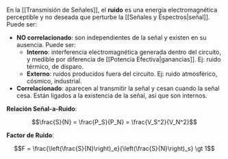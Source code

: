 En la [[Transmisión de Señales]], el **ruido** es una energía electromagnética perceptible y no deseada que perturbe la [[Señales y Espectros|señal]]. Puede ser:

- **NO correlacionado**: son independientes de la señal y existen en su ausencia. Puede ser:
  - **Interno**: interferencia electromagnética generada dentro del circuito, y medible por diferencia de [[Potencia Efectiva|ganancias]]. Ej: ruido térmico, de disparo.
  - **Externo**: ruidos producidos fuera del circuito. Ej: ruido atmosférico, cósmico, industrial.
- **Correlacionado**: aparecen al transmitir la señal y cesan cuando la señal cesa. Están ligados a la existencia de la señal, así que son internos.

**Relación Señal-a-Ruido**:

$$\frac{S}{N} = \frac{P_S}{P_N} = \frac{V_S^2}{V_N^2}$$

**Factor de Ruido**:

$$F = \frac{\left(\frac{S}{N}\right)_e}{\left(\frac{S}{N}\right)_s} \gt 1$$
